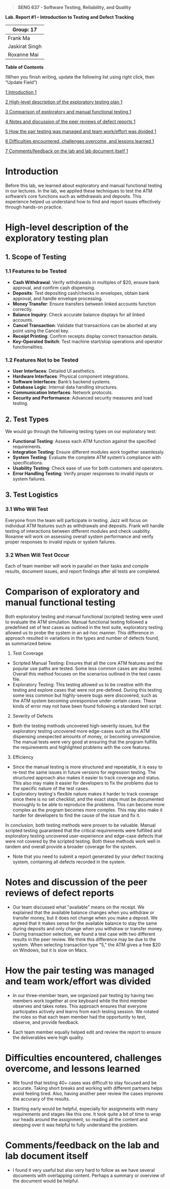 > **SENG 637 - Software Testing, Reliability, and Quality**

**Lab. Report \#1 – Introduction to Testing and Defect Tracking**

| Group: 17      |
| -------------- |
| Frank Ma       |
| Jaskirat Singh |
| Roxanne Mai    |

**Table of Contents**

(When you finish writing, update the following list using right click, then
“Update Field”)

[1 Introduction 1](#_Toc439194677)

[2 High-level description of the exploratory testing plan 1](#_Toc439194678)

[3 Comparison of exploratory and manual functional testing 1](#_Toc439194679)

[4 Notes and discussion of the peer reviews of defect reports 1](#_Toc439194680)

[5 How the pair testing was managed and team work/effort was
divided 1](#_Toc439194681)

[6 Difficulties encountered, challenges overcome, and lessons
learned 1](#_Toc439194682)

[7 Comments/feedback on the lab and lab document itself 1](#_Toc439194683)

# Introduction

Before this lab, we learned about exploratory and manual functional testing in our lectures. In the lab, we applied these techniques to test the ATM software’s core functions such as withdrawals and deposits. This experience helped us understand how to find and report issues effectively through hands-on practice.

# High-level description of the exploratory testing plan

## 1. Scope of Testing

### 1.1 Features to be Tested

- **Cash Withdrawal**: Verify withdrawals in multiples of $20, ensure bank approval, and confirm cash dispensing.
- **Deposits**: Test depositing cash/checks in envelopes, obtain bank approval, and handle envelope processing.
- **Money Transfer**: Ensure transfers between linked accounts function correctly.
- **Balance Inquiry**: Check accurate balance displays for all linked accounts.
- **Cancel Transaction**: Validate that transactions can be aborted at any point using the Cancel key.
- **Receipt Printing**: Confirm receipts display correct transaction details.
- **Key-Operated Switch**: Test machine start/stop operations and operator functionalities.

### 1.2 Features Not to be Tested

- **User Interfaces**: Detailed UI aesthetics.
- **Hardware Interfaces**: Physical component integrations.
- **Software Interfaces**: Bank’s backend systems.
- **Database Logic**: Internal data handling structures.
- **Communication Interfaces**: Network protocols.
- **Security and Performance**: Advanced security measures and load testing.

## 2. Test Types

We would go through the following testing types on our exploratory test:

- **Functional Testing**: Assess each ATM function against the specified requirements.
- **Integration Testing**: Ensure different modules work together seamlessly.
- **System Testing**: Evaluate the complete ATM system’s compliance with specifications.
- **Usability Testing**: Check ease of use for both customers and operators.
- **Error Handling Testing**: Verify proper responses to invalid inputs or system failures.

## 3. Test Logistics

### 3.1 Who Will Test

Everyone from the team will participate in testing. Jazz will focus on individual ATM features such as withdrawals and deposits. Frank will handle testing of interactions between different modules and check usability. Roxanne will work on assessing overall system performance and verify proper responses to invalid inputs or system failures.

### 3.2 When Will Test Occur

Each of team member will work in parallel on their tasks and compile results, document issues, and report findings after all tests are completed.

# Comparison of exploratory and manual functional testing

Both exploratory testing and manual functional (scripted) testing were used to evaluate the ATM simulation. Manual functional testing followed a predefined set of test cases as outlined in the test suite, exploratory testing allowed us to probe the system in an ad-hoc manner. This difference in approach resulted in variations in the types and number of defects found, as summarized below.

1. Test Coverage

- Scripted Manual Testing: Ensures that all the core ATM features and the popular use paths are tested. Some less common cases are also tested. Overall this method focuses on the scenarios outlined in the test cases file.
- Exploratory Testing: This testing allowed us to be creative with the testing and explore cases that were not pre-defined. During this testing some less common but highly-severe bugs were discovered, such as the ATM system becoming unresponsive under certain cases. These kinds of error may not have been found following a standard test
  script.

2. Severity of Defects

- Both the testing methods uncovered high-severity issues, but the exploratory testing uncovered more edge-cases such as the ATM dispensing unexpected amounts of money, or becoming unresponsive. The manual tests were very good at ensuring that the program fulfills the requirements and highlighted problems with the core features.

3. Efficiency

- Since the manual testing is more structured and repeatable, it is easy to re-test the same issues in future versions for regression testing. The structured approach also makes it easier to track coverage and status. This also may make it easier for developers to fix the problems due to the specific nature of the test cases.
- Exploratory testing's flexible nature makes it harder to track coverage since there is no set checklist, and the exact steps must be documented thoroughly to be able to reproduce the problems. This can become more complex as the program becomes more complex. This may also make it harder for developers to find the cause of the issue and fix it.

In conclusion, both testing methods were proven to be valuable. Manual scripted testing guaranteed that the critical requirements were fulfilled and exploratory testing uncovered user-experience and edge-case defects that were not covered by the scripted testing. Both these methods work well in tandem and overall provide a broader coverage for the system.

- Note that you need to submit a report generated by your defect tracking
  system, containing all defects recorded in the system.

# Notes and discussion of the peer reviews of defect reports

- Our team discussed what "available" means on the receipt. We explained that the available balance changes when you withdraw or transfer money, but it does not change when you make a deposit. We agreed that it makes sense for the available balance to stay the same during deposits and only change when you withdraw or transfer money.
- During transaction selection, we found a test case with two different results in the peer review. We think this difference may be due to the system. When selecting transaction type "5," the ATM gives a free $20 on Windows, but it is slow on Macs.

# How the pair testing was managed and team work/effort was divided

- In our three-member team, we organized pair testing by having two members work together at one keyboard while the third member observes and takes notes. This approach ensures that everyone participates actively and learns from each testing session. We rotated the roles so that each team member had the opportunity to test, observe, and provide feedback.

- Each team member equally helped edit and review the report to ensure the deliverables were high quality.

# Difficulties encountered, challenges overcome, and lessons learned

- We found that testing 40+ cases was difficult to stay focused and be accurate. Taking short breaks and working with different partners helps avoid feeling tired. Also, having another peer review the cases improves the accuracy of the results.

- Starting early would be helpful, especially for assignments with many requirements and stages like this one. It took quite a bit of time to wrap our heads around the assignment, so reading all the content and sleeping over it was helpful to fully understand the problem.

# Comments/feedback on the lab and lab document itself

- I found it very useful but also very hard to follow as we have several documents with overlapping content. Perhaps a summary or overview of the document would be helpful.
